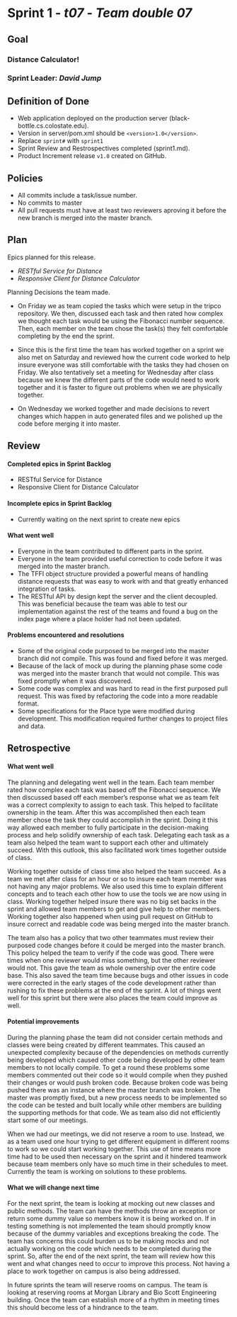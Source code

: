 # Sprint 1 - *t07* - *Team double 07*

## Goal

### Distance Calculator!
### Sprint Leader: *David Jump*

## Definition of Done

* Web application deployed on the production server (black-bottle.cs.colostate.edu).
* Version in server/pom.xml should be `<version>1.0</version>`.
* Replace `sprint#` with `sprint1`
* Sprint Review and Restrospectives completed (sprint1.md).
* Product Increment release `v1.0` created on GitHub.

## Policies

* All commits include a task/issue number.
* No commits to master
* All pull requests must have at least two reviewers aproving it before the new branch is merged into the master branch.

## Plan

Epics planned for this release.

* *RESTful Service for Distance*
* *Responsive Client for Distance Calculator*

Planning Decisions the team made.

* On Friday we as team copied the tasks which were setup in the tripco repository. We then, discussed each task and then rated how complex we thought each task would be using the Fibonacci number sequence. Then, each member on the team chose the task(s) they felt comfortable completing by the end the sprint.

* Since this is the first time the team has worked together on a sprint we also met on Saturday and reviewed how the current code worked to help insure everyone was still comfortable with the tasks they had chosen on Friday. We also tentatively set a meeting for Wednesday after class because we knew the different parts of the code would need to work together and it is faster to figure out problems when we are physically together.

* On Wednesday we worked together and made decisions to revert changes which happen in auto generated files and we polished up the code before merging it into master.

## Review

#### Completed epics in Sprint Backlog 
* RESTful Service for Distance
* Responsive Client for Distance Calculator

#### Incomplete epics in Sprint Backlog 
* Currently waiting on the next sprint to create new epics

#### What went well
* Everyone in the team contributed to different parts in the sprint.
* Everyone in the team provided useful correction to code before it was merged into the master branch.
* The TFFI object structure provided a powerful means of handling distance requests that was easy to work with and that greatly enhanced integration of tasks.
* The RESTful API by design kept the server and the client decoupled. This was beneficial because the team was able to test our implementation against the rest of the teams and found a bug on the index page where a place holder had not been updated.


#### Problems encountered and resolutions
* Some of the original code purposed to be merged into the master branch did not compile. This was found and fixed before it was merged.
* Because of the lack of mock up during the planning phase some code was merged into the master branch that would not compile. This was fixed promptly when it was discovered.
* Some code was complex and was hard to read in the first purposed pull request. This was fixed by refactoring the code into a more readable format.
*  Some specifications for the Place type were modified during development. This modification required further changes to project files and data.

## Retrospective

#### What went well
The planning and delegating went well in the team. Each team member rated how complex each task was based off the Fibonacci sequence. We then discussed based off each member’s response what we as team felt was a correct complexity to assign to each task. This helped to facilitate ownership in the team. After this was accomplished then each team member chose the task they could accomplish in the sprint. Doing it this way allowed each member to fully participate in the decision-making process and help solidify ownership of each task. Delegating each task as a team also helped the team want to support each other and ultimately succeed. With this outlook, this also facilitated work times together outside of class.

Working together outside of class time also helped the team succeed. As a team we met after class for an hour or so to insure each team member was not having any major problems. We also used this time to explain different concepts and to teach each other how to use the tools we are now using in class. Working together helped insure there was no big set backs in the sprint and allowed team members to get and give help to other members. Working together also happened when using pull request on GitHub to insure correct and readable code was being merged into the master branch.

The team also has a policy that two other teammates must review their purposed code changes before it could be merged into the master branch. This policy helped the team to verify if the code was good. There were times when one reviewer would miss something, but the other reviewer would not. This gave the team as whole ownership over the entire code base. This also saved the team time because bugs and other issues in code were corrected in the early stages of the code development rather than rushing to fix these problems at the end of the sprint. A lot of things went well for this sprint but there were also places the team could improve as well.

#### Potential improvements
During the planning phase the team did not consider certain methods and classes were being created by different teammates. This caused an unexpected complexity because of the dependencies on methods currently being developed which caused other code being developed by other team members to not locally compile. To get a round these problems some members commented out their code so it would compile when they pushed their changes or would push broken code. Because broken code was being pushed there was an instance where the master branch was broken. The master was promptly fixed, but a new process needs to be implemented so the code can be tested and built locally while other members are building the supporting methods for that code. We as team also did not efficiently start some of our meetings.

When we had our meetings, we did not reserve a room to use. Instead, we as a team used one hour trying to get different equipment in different rooms to work so we could start working together. This use of time means more time had to be used then necessary on the sprint and it hindered teamwork because team members only have so much time in their schedules to meet. Currently the team is working on solutions to these problems.

#### What we will change next time
For the next sprint, the team is looking at mocking out new classes and public methods. The team can have the methods throw an exception or return some dummy value so members know it is being worked on. If in testing something is not implemented the team should promptly know because of the dummy variables and exceptions breaking the code. The team has concerns this could burden us to be making mocks and not actually working on the code which needs to be completed during the sprint. So, after the end of the next sprint, the team will review how this went and what changes need to occur to improve this process. Not having a place to work together on campus is also being addressed.

In future sprints the team will reserve rooms on campus. The team is looking at reserving rooms at Morgan Library and Bio Scott Engineering building. Once the team can establish more of a rhythm in meeting times this should become less of a hindrance to the team.
